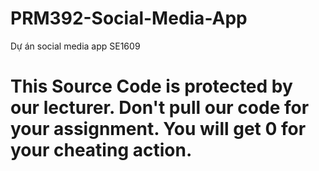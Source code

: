 # PRM392-Social-Media-App
Dự án social media app SE1609
# This Source Code is protected by our lecturer. Don't pull our code for your assignment. You will get 0 for your cheating action.
